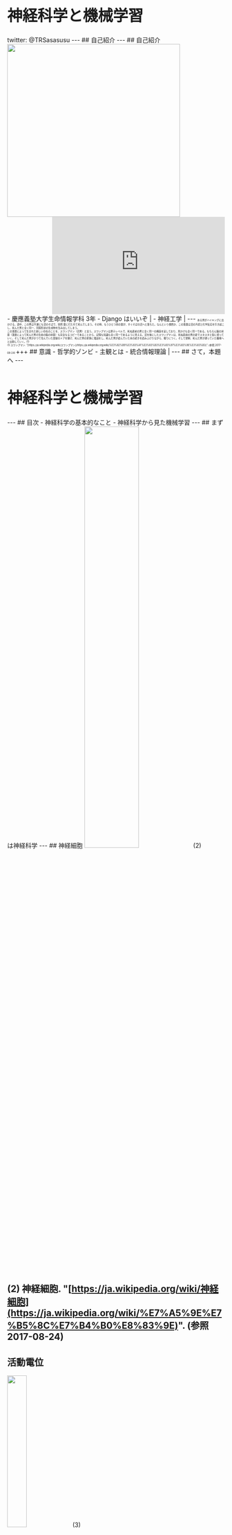 <h1 style="font-size: 250%;">神経科学と機械学習</h1>
twitter: @TRSasasusu
---
## 自己紹介
---
## 自己紹介
<img src="https://kcs1959.jp/wp-content/uploads/2017/03/Screenshot_2017-02-06-16-46-40.png" style="width: 400px;" align="left" />
<iframe width="400" height="225" src="https://www.youtube.com/embed/zxLMtd7V_m4?ecver=1" frameborder="0" allowfullscreen align="right"></iframe>
<br clear="both" />
- 慶應義塾大学生命情報学科 3年
- Django はいいぞ |
- 神経工学 |
---
<span style="font-size: 40%;">
ある男がハイキングに出かける。道中、この男は不運にも沼のそばで、突然 雷に打たれて死んでしまう。その時、もうひとつ別の雷が、すぐそばの沼へと落ちた。なんという偶然か、この落雷は沼の汚泥と化学反応を引き起こし、死んだ男と全く同一、同質形状の生成物を生み出してしまう。<br />この落雷によって生まれた新しい存在のことを、スワンプマン（沼男）と言う。スワンプマンは原子レベルで、死ぬ直前の男と全く同一の構造を呈しており、見かけも全く同一である。もちろん脳の状態（落雷によって死んだ男の生前の脳の状態）も完全なるコピーであることから、記憶も知識も全く同一であるように見える。沼を後にしたスワンプマンは、死ぬ直前の男の姿でスタスタと街に帰っていく。そして死んだ男がかつて住んでいた部屋のドアを開け、死んだ男の家族に電話をし、死んだ男が読んでいた本の続きを読みふけりながら、眠りにつく。そして翌朝、死んだ男が通っていた職場へと出勤していく。(1)<br />(1) スワンプマン. "[https://ja.wikipedia.org/wiki/スワンプマン](https://ja.wikipedia.org/wiki/%E3%82%B9%E3%83%AF%E3%83%B3%E3%83%97%E3%83%9E%E3%83%B3)". (参照 2017-08-24)
</span>
+++
## 意識
- 哲学的ゾンビ
- 主観とは
- 統合情報理論 |
---
## さて，本題へ
---
<h1 style="font-size: 250%;">神経科学と機械学習</h1>
---
## 目次
- 神経科学の基本的なこと
- 神経科学から見た機械学習
---
## まずは神経科学
---
## 神経細胞
<img src="https://upload.wikimedia.org/wikipedia/commons/a/a9/Complete_neuron_cell_diagram_en.svg" style="width: 50%;" />(2)
  
(2) 神経細胞. "[https://ja.wikipedia.org/wiki/神経細胞](https://ja.wikipedia.org/wiki/%E7%A5%9E%E7%B5%8C%E7%B4%B0%E8%83%9E)". (参照 2017-08-24)
---
## 活動電位
<img src="https://upload.wikimedia.org/wikipedia/commons/4/4a/Action_potential.svg" style="width: 30%;" />(3)
  
(3) Action potential. "[https://en.wikipedia.org/wiki/Action_potential](https://en.wikipedia.org/wiki/Action_potential)". (参照 2017-08-24)
---
## シナプス
<img src="https://upload.wikimedia.org/wikipedia/commons/4/4c/Synapse_diag1.svg" style="width: 30%;" />(4)
  
(4) シナプス. "[https://ja.wikipedia.org/wiki/シナプス](https://ja.wikipedia.org/wiki/%E3%82%B7%E3%83%8A%E3%83%97%E3%82%B9)". (参照 2017-08-24)
---
## 脳
<img src="https://upload.wikimedia.org/wikipedia/commons/b/b5/Brain_diagram_ja.svg" style="width: 50%;" />(5)
  
(5) 脳. "[https://ja.wikipedia.org/wiki/脳](https://ja.wikipedia.org/wiki/%E8%84%B3)". (参照 2017-08-24)
---
## 測定方法
- パッチクランプ法 |
- Optogenetics |
- fMRI |
- EEG |
---
## そもそも神経科学にはどんな分野がある？
---
## 神経科学の分野（私の知っているもの）
- 認知神経科学
- 神経工学
- 理論神経科学
- 神経学
- 分子神経科学
---
## 理論神経科学
---
## 理論神経科学
- 計算論的神経科学
- 数理脳科学
---
## それでは機械学習へ
### 神経科学から見た機械学習
(マサカリがやばそう)
---
## ニューラルネットワーク
---
## ニューラルネットワーク
<img src="https://upload.wikimedia.org/wikipedia/commons/9/91/Multi-Layer_Neural_Network-Vector.svg" style="width: 50%;" />(6)
  
(6) ニューラルネットワーク. "[https://ja.wikipedia.org/wiki/ニューラルネットワーク](https://ja.wikipedia.org/wiki/%E3%83%8B%E3%83%A5%E3%83%BC%E3%83%A9%E3%83%AB%E3%83%8D%E3%83%83%E3%83%88%E3%83%AF%E3%83%BC%E3%82%AF)". (参照 2017-08-25)
---
## プルキンエ細胞
<img src="https://upload.wikimedia.org/wikipedia/commons/d/d4/Gray628.png" style="width: 25%;" />(7)
  
(7) プルキンエ細胞. "[https://ja.wikipedia.org/wiki/プルキンエ細胞](https://ja.wikipedia.org/wiki/%E3%83%97%E3%83%AB%E3%82%AD%E3%83%B3%E3%82%A8%E7%B4%B0%E8%83%9E)". (参照 2017-08-25)
---
## ニューラルネットワークの重み
- 正負の値がある → 興奮性にも抑制性にもできる |
- 学習により変化する → ヘブ則 |
- 誤差逆伝播(間違いを出力層から教えて直していくもの) → ない？！？！ |
---
## 時間依存シナプス可塑性(STDP)
時間を考慮に入れたヘブ則．  タイミングのおかしいニューロンに対してシナプスの重みを減らすもの．
---
## 強化学習
(おそらくもう時間がないだろう)
---
## 強化学習
ある環境において行動した時に，報酬があったら良くて，罰があったら悪いので改善するという感じのアルゴリズム  
(はしょり過ぎてごめんなさい)
---
## 脳における強化学習
報酬はドーパミンが担っている．  
ある行動をしたときに期待以上だったら多くドーパミンが出る．逆ならば少なくなる．予想通りだったら通常通り．
---
## まとめ
今流行りの機械学習（ニューラルネットワーク，強化学習）はあなたの脳内でも起きています．  
ここから，自分がどうやって世界を認知しているかについて関心が深まってくれたら幸いです．  
（もっというと，まだまだ未完成の神経科学を発展させて欲しいです）
+++
<span style="font-size: 60%;">脳は他の臓器と同様に生理学的な側面も大きいですが，同時にここまで話して来たように情報処理装置としての側面も非常に大きいです．そのせいか要求される学問が多いので，最近必要だと思ったものを列挙します．(良い本とか教えてください．お願いします．)</span>
- 電気・電子回路
- 統計力学
- 量子論
- 情報幾何  
(線形代数とか統計とか確率とか分子細胞生物学とかはもちろん必要)
